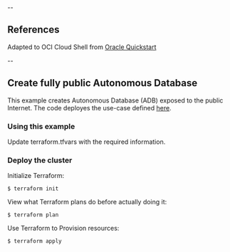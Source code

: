 --

## References

Adapted to OCI Cloud Shell from [Oracle Quickstart](https://github.com/oracle-quickstart/oci-adb)

--

## Create fully public Autonomous Database 
This example creates Autonomous Database (ADB) exposed to the public Internet. The code deployes the use-case defined [here](https://docs.oracle.com/en-us/iaas/adbnetworkaccess/access-control-rules-autonomous.html).
  
### Using this example
Update terraform.tfvars with the required information.

### Deploy the cluster  
Initialize Terraform:
```
$ terraform init
```
View what Terraform plans do before actually doing it:
```
$ terraform plan
```
Use Terraform to Provision resources:
```
$ terraform apply
```
